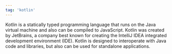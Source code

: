 ```yaml
---
tag: 'kotlin'
---
```


Kotlin is a statically typed programming language that runs on the Java virtual machine and also can be compiled to JavaScript. Kotlin was created by JetBrains, a company best known for creating the IntelliJ IDEA integrated development environment (IDE). Kotlin is designed to interoperate with Java code and libraries, but also can be used for standalone applications.
